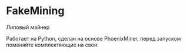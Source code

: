 # FakeMining
Липовый майнер

Работает на Python, сделан на основе PhoenixMiner, перед запуском поменяйте комплектяющие на свои.

